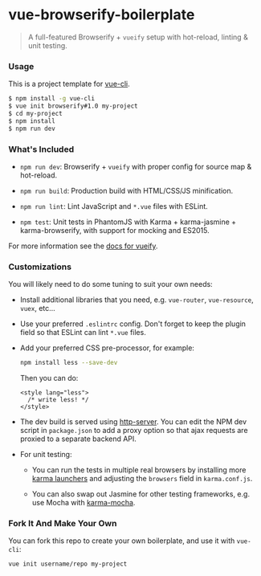 # vue-browserify-boilerplate

> A full-featured Browserify + `vueify` setup with hot-reload, linting & unit testing.

### Usage

This is a project template for [vue-cli](https://github.com/vuejs/vue-cli).

``` bash
$ npm install -g vue-cli
$ vue init browserify#1.0 my-project
$ cd my-project
$ npm install
$ npm run dev
```

### What's Included

- `npm run dev`: Browserify + `vueify` with proper config for source map & hot-reload.

- `npm run build`: Production build with HTML/CSS/JS minification.

- `npm run lint`: Lint JavaScript and `*.vue` files with ESLint.

- `npm test`: Unit tests in PhantomJS with Karma + karma-jasmine + karma-browserify, with support for mocking and ES2015.

For more information see the [docs for vueify](https://github.com/vuejs/vueify).

### Customizations

You will likely need to do some tuning to suit your own needs:

- Install additional libraries that you need, e.g. `vue-router`, `vue-resource`, `vuex`, etc...

- Use your preferred `.eslintrc` config. Don't forget to keep the plugin field so that ESLint can lint `*.vue` files.

- Add your preferred CSS pre-processor, for example:

  ``` bash
  npm install less --save-dev
  ```

  Then you can do:

  ``` vue
  <style lang="less">
    /* write less! */
  </style>
  ```

- The dev build is served using [http-server](https://github.com/indexzero/http-server). You can edit the NPM dev script in `package.json` to add a proxy option so that ajax requests are proxied to a separate backend API.

- For unit testing:

  - You can run the tests in multiple real browsers by installing more [karma launchers](http://karma-runner.github.io/0.13/config/browsers.html) and adjusting the `browsers` field in `karma.conf.js`.

  - You can also swap out Jasmine for other testing frameworks, e.g. use Mocha with [karma-mocha](https://github.com/karma-runner/karma-mocha).

### Fork It And Make Your Own

You can fork this repo to create your own boilerplate, and use it with `vue-cli`:

``` bash
vue init username/repo my-project
```
